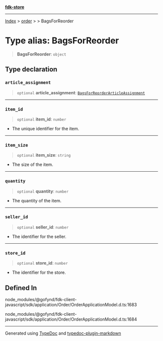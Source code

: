 [**fdk-store**](../../../README.md)
***

[Index](../../../API.md) > [order](../../README.md) > [<internal>](../README.md) > BagsForReorder

# Type alias: BagsForReorder

> **BagsForReorder**: `object`

## Type declaration

### `article_assignment`

> `optional` **article\_assignment**: [`BagsForReorderArticleAssignment`](type-alias.BagsForReorderArticleAssignment.md)

***

### `item_id`

> `optional` **item\_id**: `number`

- The unique identifier for the item.

***

### `item_size`

> `optional` **item\_size**: `string`

- The size of the item.

***

### `quantity`

> `optional` **quantity**: `number`

- The quantity of the item.

***

### `seller_id`

> `optional` **seller\_id**: `number`

- The identifier for the seller.

***

### `store_id`

> `optional` **store\_id**: `number`

- The identifier for the store.

## Defined In

node\_modules/@gofynd/fdk-client-javascript/sdk/application/Order/OrderApplicationModel.d.ts:1683

node\_modules/@gofynd/fdk-client-javascript/sdk/application/Order/OrderApplicationModel.d.ts:1684

***
Generated using [TypeDoc](https://typedoc.org/) and [typedoc-plugin-markdown](https://www.npmjs.com/package/typedoc-plugin-markdown)
